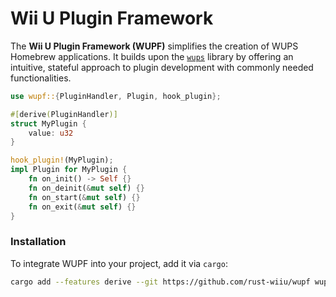 # Wii U Plugin Framework

The **Wii U Plugin Framework (WUPF)** simplifies the creation of WUPS Homebrew applications. It builds upon the [`wups`](https://github.com/rust-wiiu/wups) library by offering an intuitive, stateful approach to plugin development with commonly needed functionalities.

```rust
use wupf::{PluginHandler, Plugin, hook_plugin};

#[derive(PluginHandler)]
struct MyPlugin {
    value: u32
}

hook_plugin!(MyPlugin);
impl Plugin for MyPlugin {
    fn on_init() -> Self {}
    fn on_deinit(&mut self) {}
    fn on_start(&mut self) {}
    fn on_exit(&mut self) {}
}
```

### Installation

To integrate WUPF into your project, add it via `cargo`:

```bash
cargo add --features derive --git https://github.com/rust-wiiu/wupf wupf
```
